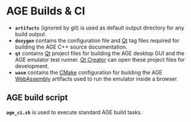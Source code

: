 
# AGE Builds & CI

* **`artifacts`** (ignored by git) is used as default output directory for any
    build output.
* **`doxygen`** contains the configuration file and [Qt](https://www.qt.io/)
    tag files required for building the AGE C++ source documentation.
* **`qt`** contains [Qt](https://www.qt.io/) project files for building the
    AGE desktop GUI and the AGE emulator test runner.
    [Qt Creator](http://doc.qt.io/qtcreator/) can open these project files for
    development.
* **`wasm`** contains the [CMake](https://cmake.org/) configuration for
    building the AGE [WebAssembly](https://webassembly.org/) artifacts used
    to run the emulator inside a browser.

## AGE build script

**`age_ci.sh`** is used to execute standard AGE build tasks.
